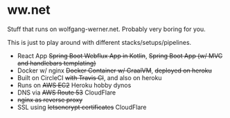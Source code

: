# ww.net
Stuff that runs on wolfgang-werner.net.
Probably very boring for you.

This is just to play around with different stacks/setups/pipelines.
* React App ~~Spring Boot Webflux App in Kotlin~~, ~~Spring Boot App (w/ MVC and handlebars templating)~~
* Docker w/ nginx ~~Docker Container w/ GraalVM~~, ~~deployed on heroku~~
* Built on CircleCI ~~with Travis CI~~, and also on heroku
* Runs on ~~AWS EC2~~ Heroku hobby dynos
* DNS via ~~AWS Route 53~~ CloudFlare
* ~~nginx as reverse proxy~~
* SSL using ~~letsencrypt certificates~~ CloudFlare

